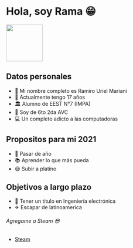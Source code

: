 # Hola, soy Rama 😁 

<img src="https://media.giphy.com/media/8RvL5KGDdP5i7Ns4gK/giphy.gif" width="100">

## Datos personales
- 👦 Mi nombre completo es Ramiro Uriel Mariani 
- 📅 Actualmente tengo 17 años
- 🏛 Alumno de EEST N°7 (IMPA)
- 🤙 Soy de 6to 2da AVC
- 💻 Un completo adicto a las computadoras

## Propositos para mi 2021
- 🙏 Pasar de año 
- 📚 Aprender lo que más pueda 
- 😪 Subir a platino

## Objetivos a largo plazo
- 📜 Tener un titulo en Ingeniería electrónica
- ✈ Escapar de latinoamerica

###### Agregame a Steam 😎
- [Steam]
<br />

[Steam]: https://steamcommunity.com/profiles/76561198250611918/
